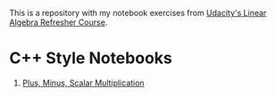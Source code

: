 This is a repository with my notebook exercises from [Udacity's Linear Algebra Refresher Course](https://www.udacity.com/course/linear-algebra-refresher-course--ud953).

# C++ Style Notebooks

1. [Plus, Minus, Scalar Multiplication](https://github.com/Jaredkmacho/LinearAlgebraNotebooks/blob/main/PlusMinusScalarMultiply.ipynb)
